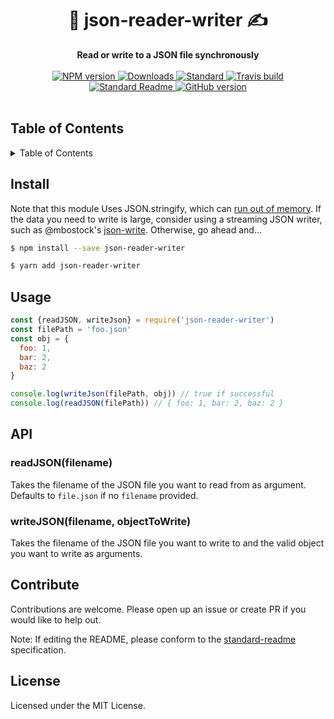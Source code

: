 <h1 align="center">📘 json-reader-writer ✍️</h1>
<div align="center">
  <strong>Read or write to a JSON file synchronously</strong>
</div>
<br>
<div align="center">
    <a href="https://npmjs.org/package/json-reader-writer">
      <img src="https://img.shields.io/npm/v/json-reader-writer.svg?style=flat-square" alt="NPM version" />
    </a>
    <a href="https://npmjs.org/package/json-reader-writer">
    <img src="https://img.shields.io/npm/dm/json-reader-writer.svg?style=flat-square" alt="Downloads" />
    </a>
    <a href="https://github.com/feross/standard">
      <img src="https://img.shields.io/badge/code%20style-standard-brightgreen.svg?style=flat-square" alt="Standard" />
    </a>
    <a href="https://travis-ci.org/tiaanduplessis/json-reader-writer">
      <img src="https://img.shields.io/travis/tiaanduplessis/json-reader-writer/master.svg?style=flat-square" alt="Travis build" />
    </a>
    <a href="https://github.com/RichardLitt/standard-readme)">
      <img src="https://img.shields.io/badge/standard--readme-OK-green.svg?style=flat-square" alt="Standard Readme" />
    </a>
    <a href="https://badge.fury.io/gh/tiaanduplessis%2Fjson-reader-writer">
      <img src="https://badge.fury.io/gh/tiaanduplessis%2Fjson-reader-writer.svg?style=flat-square" alt="GitHub version" />
   </a>
</div>
<br>

<h2>Table of Contents</h2>
<details>
  <summary>Table of Contents</summary>
  <li><a href="#install">Install</a></li>
  <li><a href="#usage">Usage</a></li>
  <li><a href="#api">API</a></li>
  <li><a href="#contribute">Contribute</a></li>
  <li><a href="#license">License</a></li>
</details>

## Install

Note that this module Uses JSON.stringify, which can [run out of memory](https://github.com/nodejs/node/issues/13465). If the data you need to write is large, consider using a streaming JSON writer, such as @mbostock's [json-write](https://www.npmjs.com/package/json-write). Otherwise, go ahead and...

```sh
$ npm install --save json-reader-writer
```

```sh
$ yarn add json-reader-writer
```

## Usage

```js
const {readJSON, writeJson} = require('json-reader-writer')
const filePath = 'foo.json'
const obj = {
  foo: 1,
  bar: 2,
  baz: 2
}

console.log(writeJson(filePath, obj)) // true if successful
console.log(readJSON(filePath)) // { foo: 1, bar: 2, baz: 2 }

```

## API

### readJSON(filename)

Takes the filename of the JSON file you want to read from as argument. Defaults to `file.json` if  no `filename` provided.

### writeJSON(filename, objectToWrite)

Takes the filename of the JSON file you want to write to and the valid object you want to write as arguments.


## Contribute

Contributions are welcome. Please open up an issue or create PR if you would like to help out.

Note: If editing the README, please conform to the [standard-readme](https://github.com/RichardLitt/standard-readme) specification.

## License

Licensed under the MIT License.
